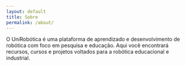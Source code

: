 ```yaml
---
layout: default
title: Sobre
permalink: /about/
---
```


O UniRobótica é uma plataforma de aprendizado e desenvolvimento de robótica com foco em pesquisa e educação. Aqui você encontrará recursos, cursos e projetos voltados para a robótica educacional e industrial.
